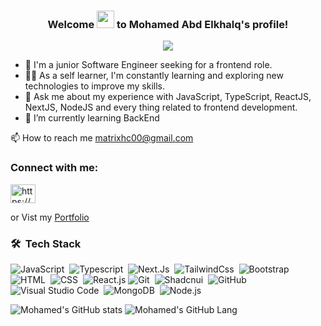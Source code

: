 <h3 align="center">
  Welcome <img src="https://media.giphy.com/media/hvRJCLFzcasrR4ia7z/giphy.gif" width="28" > to Mohamed Abd Elkhalq's profile!
</h3>
<p align="center">
  <a href="https://github.com/DenverCoder1/readme-typing-svg"><img src="https://readme-typing-svg.herokuapp.com/?lines=Frontend%20web%20Developer;Always%20learning%20new%20things&font=Fira%20Code&center=true&width=440&height=45&color=f75c7e&vCenter=true&size=22"></a>
</p>

- 🏢 I'm a junior Software Engineer seeking for a frontend role.
- 👨‍💻 As a self learner, I'm constantly learning and exploring new technologies to improve my skills.
- 💬 Ask me about my experience with JavaScript, TypeScript, ReactJS, NextJS, NodeJS and every thing related to frontend development.
- 🌱 I’m currently learning BackEnd

📫 How to reach me matrixhc00@gmail.com

<h3 align="left">Connect with me:</h3>
<p align="left">
<a href="https://www.linkedin.com/in/mohamed-abd-elkhalk-55745026a/" target="blank"><img align="center" src="https://raw.githubusercontent.com/rahuldkjain/github-profile-readme-generator/master/src/images/icons/Social/linked-in-alt.svg" alt="https://www.linkedin.com/in/mohamed-abd-elkhalk-55745026a/" height="30" width="40" /></a>
</p>
<p>or Vist my 
<a href="https://matrix-six-rho.vercel.app/" target="blank">Portfolio</a></p>

### 🛠 &nbsp;Tech Stack

![JavaScript](https://img.shields.io/badge/-JavaScript-05122A?style=flat&logo=javascript)&nbsp;
![Typescript](https://img.shields.io/badge/-Typescript-05122A?style=flat&logo=typescript&logoColor=007ACC)&nbsp;
![Next.Js](https://img.shields.io/badge/next.js-05122A?style=flat&logo=nextdotjs&logoColor=white)&nbsp;
![TailwindCss](https://img.shields.io/badge/tailwindcss-05122A?&logo=tailwindcss)&nbsp;
![Bootstrap](https://img.shields.io/badge/-Bootstrap-05122A?style=flat&logo=bootstrap&logoColor=563D7C)&nbsp;
![HTML](https://img.shields.io/badge/-HTML-05122A?style=flat&logo=HTML5)&nbsp;
![CSS](https://img.shields.io/badge/-CSS-05122A?style=flat&logo=CSS3&logoColor=1572B6)&nbsp;
![React.js](https://img.shields.io/badge/-React-05122A?style=flat&logo=react)
![Git](https://img.shields.io/badge/-Git-05122A?style=flat&logo=git)&nbsp;
![Shadcnui](https://img.shields.io/badge/-shadcn/ui-05122A?style=flat&logo=shadcnui&logoColor=white)&nbsp;
![GitHub](https://img.shields.io/badge/-GitHub-05122A?style=flat&logo=github)&nbsp;
![Visual Studio Code](https://img.shields.io/badge/-Visual%20Studio%20Code-05122A?style=flat&logo=visual-studio-code&logoColor=007ACC)&nbsp;
![MongoDB](https://img.shields.io/badge/-MongoDB-05122A?style=flat&logo=MongoDB)&nbsp;
![Node.js](https://img.shields.io/badge/-Node.js-05122A?style=flat&logo=node.js&logoColor=339933)&nbsp;

![Mohamed's GitHub stats](https://github-readme-stats.vercel.app/api?username=mohamed-abd-elkahlk&show_icons=true&locale=en)
![Mohamed's GitHub Lang](https://github-readme-stats.vercel.app/api/top-langs?username=mohamed-abd-elkahlk&show_icons=true&locale=en&layout=compact)
